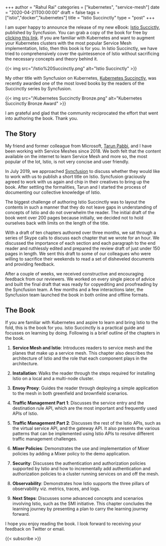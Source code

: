 ﻿+++
author = "Rahul Rai"
categories = ["kubernetes", "service-mesh"]
date = "2020-04-21T00:00:00"
draft = false
tags = ["istio","docker","kubernetes"]
title = "Istio Succinctly"
type = "post"
+++

I am super happy to announce the release of my new eBook: [Istio Succictly](https://www.syncfusion.com/ebooks/istio-succinctly), published by Syncfusion. You can grab a copy of the book for free by [clicking this link](https://www.syncfusion.com/ebooks/istio-succinctly). If you are familiar with Kubernetes and want to augment your Kubernetes clusters with the most popular Service Mesh implementation, Istio, then this book is for you. In Istio Succinctly, we have tried to comprehensively cover the quintessence of Istio without sacrificing the necessary concepts and theory behind it.

{{< img src="/Istio%20Succinctly.png" alt="Istio Succinctly" >}}

My other title with Syncfusion on Kubernetes, [Kubernetes Succinctly](https://www.syncfusion.com/ebooks/kubernetes-succinctly), was recently awarded one of the most loved books by the readers of the Succinctly series by Syncfusion.

{{< img src="/Kubernetes Succinctly Bronze.png" alt="Kubernetes Succinctly Bronze Award" >}}

I am grateful and glad that the community reciprocated the effort that went into authoring the book. Thank you.

## The Story

My friend and former colleague from Microsoft, [Tarun Pabbi](https://www.tarunpabbi.com/), and I have been working with Service Meshes since 2018. We both felt that the content available on the internet to learn Service Mesh and more so, the most popular of the lot, Istio, is not very concise and user friendly.

In July 2019, we approached [Syncfusion](https://www.syncfusion.com/) to discuss whether they would like to work with us to publish a short title on Istio. Syncfusion graciously agreed to work with us again and chip in their creatives to bring up the book. After settling the formalities, Tarun and I started the process of documenting our collective knowledge of Istio.

The biggest challenge of authoring Istio Succinctly was to layout the contents in such a manner that they do not leave gaps in understanding of concepts of Istio and do not overwhelm the reader. The initial draft of the book went over 200 pages because initially, we decided not to hold ourselves back with limits on the length of the title.

With a draft of ten chapters authored over three months, we sat through a series of Skype calls to discuss each chapter that we wrote for an hour. We discussed the importance of each section and each paragraph to the end reader and ruthlessly edited and prepared the review draft of just under 150 pages in length. We sent this draft to some of our colleagues who were willing to sacrifice their weekends to read a set of disheveled documents and providing feedback.

After a couple of weeks, we received constructive and encouraging feedback from our reviewers. We worked on every single piece of advice and built the final draft that was ready for copyediting and proofreading by the Syncfusion team. A few months and a few interactions later, the Syncfusion team launched the book in both online and offline formats.

## The Book

If you are familiar with Kubernetes and aspire to learn and bring Istio to the fold, this is the book for you. Istio Succinctly is a practical guide and focusses on learning by doing. Following is a brief outline of the chapters in the book.

1. **Service Mesh and Istio**: Introduces readers to service mesh and the planes that make up a service mesh. This chapter also describes the architecture of Istio and the role that each component plays in the architecture.

2. **Installation**: Walks the reader through the steps required for installing Istio on a local and a multi-node cluster.

3. **Envoy Proxy**: Guides the reader through deploying a simple application to the mesh in both greenfield and brownfield scenarios.

4. **Traffic Management Part 1**: Discusses the service entry and the destination rule API, which are the most important and frequently used APIs of Istio.

5. **Traffic Management Part 2**: Discusses the rest of the Istio APIs, such as the virtual service API, and the gateway API. It also presents the various patterns that can be implemented using Istio APIs to resolve different traffic management challenges.

6. **Mixer Policies**: Demonstrates the use and implementation of Mixer policies by adding a Mixer policy to the demo application.

7. **Security**: Discusses the authentication and authorization policies supported by Istio and how to incrementally add authentication and authorization policies to a cluster running services on and off the mesh.

8. **Observability**: Demonstrates how Istio supports the three pillars of observability viz. metrics, traces, and logs.

9. **Next Steps**: Discusses some advanced concepts and scenarios involving Istio, such as the SMI initiative. This chapter concludes the learning journey by presenting a plan to carry the learning journey forward.

I hope you enjoy reading the book. I look forward to receiving your feedback on Twitter or email.

{{< subscribe >}}

